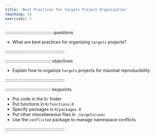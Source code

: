 ```yaml
---
title: 'Best Practices for targets Project Organization'
teaching: 10
exercises: 2
---
```


:::::::::::::::::::::::::::::::::::::: questions 

- What are best practices for organizing `targets` projects?

::::::::::::::::::::::::::::::::::::::::::::::::

::::::::::::::::::::::::::::::::::::: objectives

- Explain how to organize `targets` projects for maximal reproducibility

::::::::::::::::::::::::::::::::::::::::::::::::

::::::::::::::::::::::::::::::::::::: keypoints 

- Put code in the `R/` folder
- Put functions in `R/functions.R`
- Specify packages in `R/packages.R`
- Put other miscellaneous files in `_targets/user`
- Use the `conflicted` package to manage namespace conflicts

::::::::::::::::::::::::::::::::::::::::::::::::


